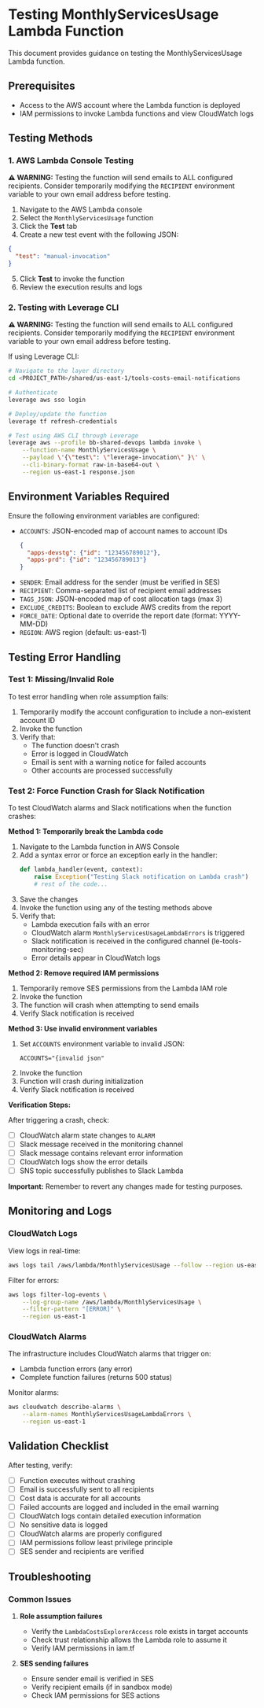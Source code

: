 # Testing MonthlyServicesUsage Lambda Function

This document provides guidance on testing the MonthlyServicesUsage Lambda function.

## Prerequisites

- Access to the AWS account where the Lambda function is deployed
- IAM permissions to invoke Lambda functions and view CloudWatch logs

## Testing Methods

### 1. AWS Lambda Console Testing

**⚠️ WARNING:** Testing the function will send emails to ALL configured recipients. Consider temporarily modifying the `RECIPIENT` environment variable to your own email address before testing.

1. Navigate to the AWS Lambda console
2. Select the `MonthlyServicesUsage` function
3. Click the **Test** tab
4. Create a new test event with the following JSON:

```json
{
  "test": "manual-invocation"
}
```

5. Click **Test** to invoke the function
6. Review the execution results and logs


### 2. Testing with Leverage CLI

**⚠️ WARNING:** Testing the function will send emails to ALL configured recipients. Consider temporarily modifying the `RECIPIENT` environment variable to your own email address before testing.

If using Leverage CLI:

```bash
# Navigate to the layer directory
cd <PROJECT_PATH>/shared/us-east-1/tools-costs-email-notifications

# Authenticate
leverage aws sso login

# Deploy/update the function
leverage tf refresh-credentials

# Test using AWS CLI through Leverage
leverage aws --profile bb-shared-devops lambda invoke \
    --function-name MonthlyServicesUsage \
    --payload \'{\"test\": \"leverage-invocation\" }\' \
    --cli-binary-format raw-in-base64-out \
    --region us-east-1 response.json
```

## Environment Variables Required

Ensure the following environment variables are configured:

- `ACCOUNTS`: JSON-encoded map of account names to account IDs
  ```json
  {
    "apps-devstg": {"id": "123456789012"},
    "apps-prd": {"id": "123456789013"}
  }
  ```
- `SENDER`: Email address for the sender (must be verified in SES)
- `RECIPIENT`: Comma-separated list of recipient email addresses
- `TAGS_JSON`: JSON-encoded map of cost allocation tags (max 3)
- `EXCLUDE_CREDITS`: Boolean to exclude AWS credits from the report
- `FORCE_DATE`: Optional date to override the report date (format: YYYY-MM-DD)
- `REGION`: AWS region (default: us-east-1)

## Testing Error Handling

### Test 1: Missing/Invalid Role

To test error handling when role assumption fails:

1. Temporarily modify the account configuration to include a non-existent account ID
2. Invoke the function
3. Verify that:
   - The function doesn't crash
   - Error is logged in CloudWatch
   - Email is sent with a warning notice for failed accounts
   - Other accounts are processed successfully

### Test 2: Force Function Crash for Slack Notification

To test CloudWatch alarms and Slack notifications when the function crashes:

**Method 1: Temporarily break the Lambda code**

1. Navigate to the Lambda function in AWS Console
2. Add a syntax error or force an exception early in the handler:
   ```python
   def lambda_handler(event, context):
       raise Exception("Testing Slack notification on Lambda crash")
       # rest of the code...
   ```
3. Save the changes
4. Invoke the function using any of the testing methods above
5. Verify that:
   - Lambda execution fails with an error
   - CloudWatch alarm `MonthlyServicesUsageLambdaErrors` is triggered
   - Slack notification is received in the configured channel (le-tools-monitoring-sec)
   - Error details appear in CloudWatch logs

**Method 2: Remove required IAM permissions**

1. Temporarily remove SES permissions from the Lambda IAM role
2. Invoke the function
3. The function will crash when attempting to send emails
4. Verify Slack notification is received

**Method 3: Use invalid environment variables**

1. Set `ACCOUNTS` environment variable to invalid JSON:
   ```
   ACCOUNTS="{invalid json"
   ```
2. Invoke the function
3. Function will crash during initialization
4. Verify Slack notification is received

**Verification Steps:**

After triggering a crash, check:
- [ ] CloudWatch alarm state changes to `ALARM`
- [ ] Slack message received in the monitoring channel
- [ ] Slack message contains relevant error information
- [ ] CloudWatch logs show the error details
- [ ] SNS topic successfully publishes to Slack Lambda

**Important:** Remember to revert any changes made for testing purposes.

## Monitoring and Logs

### CloudWatch Logs

View logs in real-time:
```bash
aws logs tail /aws/lambda/MonthlyServicesUsage --follow --region us-east-1
```

Filter for errors:
```bash
aws logs filter-log-events \
    --log-group-name /aws/lambda/MonthlyServicesUsage \
    --filter-pattern "[ERROR]" \
    --region us-east-1
```

### CloudWatch Alarms

The infrastructure includes CloudWatch alarms that trigger on:
- Lambda function errors (any error)
- Complete function failures (returns 500 status)

Monitor alarms:
```bash
aws cloudwatch describe-alarms \
    --alarm-names MonthlyServicesUsageLambdaErrors \
    --region us-east-1
```

## Validation Checklist

After testing, verify:

- [ ] Function executes without crashing
- [ ] Email is successfully sent to all recipients
- [ ] Cost data is accurate for all accounts
- [ ] Failed accounts are logged and included in the email warning
- [ ] CloudWatch logs contain detailed execution information
- [ ] No sensitive data is logged
- [ ] CloudWatch alarms are properly configured
- [ ] IAM permissions follow least privilege principle
- [ ] SES sender and recipients are verified

## Troubleshooting

### Common Issues

1. **Role assumption failures**
   - Verify the `LambdaCostsExplorerAccess` role exists in target accounts
   - Check trust relationship allows the Lambda role to assume it
   - Verify IAM permissions in iam.tf

2. **SES sending failures**
   - Ensure sender email is verified in SES
   - Verify recipient emails (if in sandbox mode)
   - Check IAM permissions for SES actions


